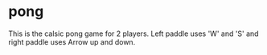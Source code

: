 # pong
This is the calsic pong game for 2 players. Left paddle uses 'W' and 'S' and right paddle uses Arrow up and down.
